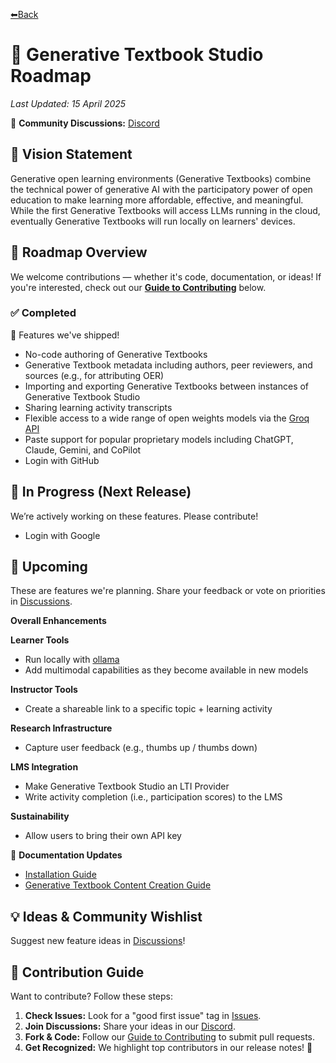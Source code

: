 [⬅Back](/README.md)

# 📌 Generative Textbook Studio Roadmap

_Last Updated: 15 April 2025_

💬 **Community Discussions:** [Discord](https://discord.gg/vSPvgyVxJ7)

## 🎯 Vision Statement

Generative open learning environments (Generative Textbooks) combine the technical power of generative AI with the participatory power of open education to make learning more affordable, effective, and meaningful. While the first Generative Textbooks will access LLMs running in the cloud, eventually Generative Textbooks will run locally on learners' devices.

## 🚀 Roadmap Overview

We welcome contributions — whether it's code, documentation, or ideas! If you're interested, check out our **[Guide to Contributing](CONTRIBUTING.md)** below.

### ✅ Completed

🎉 Features we've shipped!

- No-code authoring of Generative Textbooks
- Generative Textbook metadata including authors, peer reviewers, and sources (e.g., for attributing OER)
- Importing and exporting Generative Textbooks between instances of Generative Textbook Studio
- Sharing learning activity transcripts
- Flexible access to a wide range of open weights models via the [Groq API](https://groq.com/)
- Paste support for popular proprietary models including ChatGPT, Claude, Gemini, and CoPilot
- Login with GitHub

## 🔨 In Progress (Next Release)

We’re actively working on these features. Please contribute!

- Login with Google

## 📌 Upcoming

These are features we're planning. Share your feedback or vote on priorities in [Discussions](/discussions).

**Overall Enhancements**

**Learner Tools**

- Run locally with [ollama](https://ollama.com/)
- Add multimodal capabilities as they become available in new models

**Instructor Tools**

- Create a shareable link to a specific topic + learning activity

**Research Infrastructure**

- Capture user feedback (e.g., thumbs up / thumbs down)

**LMS Integration**

- Make Generative Textbook Studio an LTI Provider
- Write activity completion (i.e., participation scores) to the LMS

**Sustainability**

- Allow users to bring their own API key

📝 **Documentation Updates**

- [Installation Guide](/issues/2)
- [Generative Textbook Content Creation Guide](/issues/3)

## 💡 Ideas & Community Wishlist

Suggest new feature ideas in [Discussions](/discussions)!

## 🤝 Contribution Guide

Want to contribute? Follow these steps:

1. **Check Issues:** Look for a "good first issue" tag in [Issues](https://github.com/kalendar/gentext_studio/issues).
2. **Join Discussions:** Share your ideas in our [Discord](https://discord.gg/vSPvgyVxJ7).
3. **Fork & Code:** Follow our [Guide to Contributing](CONTRIBUTING.md) to submit pull requests.
4. **Get Recognized:** We highlight top contributors in our release notes! 🎉
